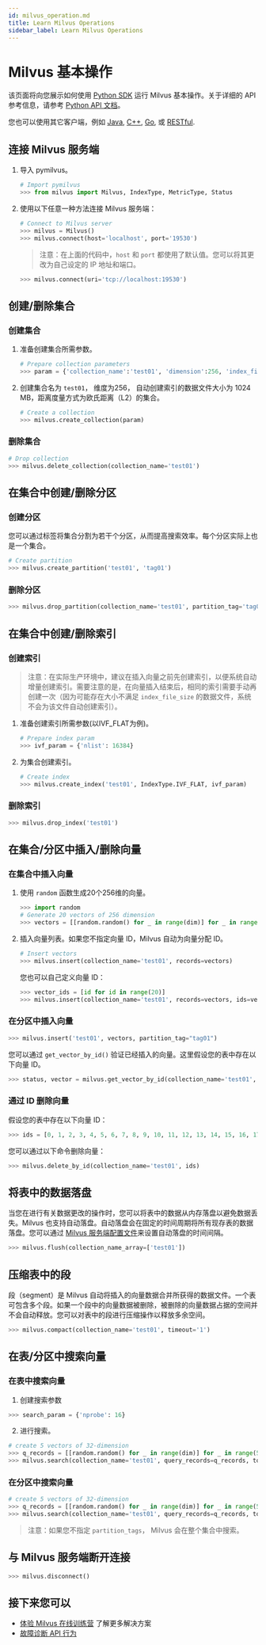 ```yaml
---
id: milvus_operation.md
title: Learn Milvus Operations
sidebar_label: Learn Milvus Operations
---
```


# Milvus 基本操作

该页面将向您展示如何使用 [Python SDK](https://github.com/milvus-io/pymilvus) 运行 Milvus 基本操作。关于详细的 API 参考信息，请参考 [Python API 文档](https://github.com/milvus-io/pymilvus)。

您也可以使用其它客户端，例如 [Java](https://github.com/milvus-io/milvus-sdk-java), [C++](https://github.com/milvus-io/milvus/tree/master/sdk), [Go](https://github.com/milvus-io/milvus-sdk-go), 或 [RESTful](https://github.com/milvus-io/milvus/tree/master/core/src/server/web_impl).

## 连接 Milvus 服务端

1. 导入 pymilvus。

   ```python
   # Import pymilvus
   >>> from milvus import Milvus, IndexType, MetricType, Status
   ```

2. 使用以下任意一种方法连接 Milvus 服务端：

   ```python
   # Connect to Milvus server
   >>> milvus = Milvus()
   >>> milvus.connect(host='localhost', port='19530')
   ```

   > 注意：在上面的代码中，`host` 和 `port` 都使用了默认值。您可以将其更改为自己设定的 IP 地址和端口。
   
   ```python
   >>> milvus.connect(uri='tcp://localhost:19530')
   ```

## 创建/删除集合

### 创建集合

1. 准备创建集合所需参数。

   ```python
   # Prepare collection parameters
   >>> param = {'collection_name':'test01', 'dimension':256, 'index_file_size':1024, 'metric_type':MetricType.L2}
   ```

2. 创建集合名为 `test01`， 维度为256， 自动创建索引的数据文件大小为 1024 MB，距离度量方式为欧氏距离（L2）的集合。

   ```python
   # Create a collection
   >>> milvus.create_collection(param)
   ```

### 删除集合

```python
# Drop collection
>>> milvus.delete_collection(collection_name='test01')
```

## 在集合中创建/删除分区

### 创建分区

您可以通过标签将集合分割为若干个分区，从而提高搜索效率。每个分区实际上也是一个集合。

```python
# Create partition
>>> milvus.create_partition('test01', 'tag01')
```

### 删除分区

```python
>>> milvus.drop_partition(collection_name='test01', partition_tag='tag01')
```

## 在集合中创建/删除索引

### 创建索引

> 注意：在实际生产环境中，建议在插入向量之前先创建索引，以便系统自动增量创建索引。需要注意的是，在向量插入结束后，相同的索引需要手动再创建一次（因为可能存在大小不满足 `index_file_size` 的数据文件，系统不会为该文件自动创建索引）。

1. 准备创建索引所需参数(以IVF_FLAT为例)。

   ```python
   # Prepare index param
   >>> ivf_param = {'nlist': 16384}
   ```

2. 为集合创建索引。

   ```python
   # Create index
   >>> milvus.create_index('test01', IndexType.IVF_FLAT, ivf_param)
   ```

### 删除索引

```python
>>> milvus.drop_index('test01')
```

## 在集合/分区中插入/删除向量

### 在集合中插入向量

1. 使用 `random` 函数生成20个256维的向量。

   ```python
   >>> import random
   # Generate 20 vectors of 256 dimension
   >>> vectors = [[random.random() for _ in range(dim)] for _ in range(20)]
   ```

2. 插入向量列表。如果您不指定向量 ID，Milvus 自动为向量分配 ID。

   ```python
   # Insert vectors
   >>> milvus.insert(collection_name='test01', records=vectors)
   ```

   您也可以自己定义向量 ID：

   ```python
   >>> vector_ids = [id for id in range(20)]
   >>> milvus.insert(collection_name='test01', records=vectors, ids=vector_ids)
   ```

### 在分区中插入向量

```python
>>> milvus.insert('test01', vectors, partition_tag="tag01")
```

您可以通过 `get_vector_by_id()` 验证已经插入的向量。这里假设您的表中存在以下向量 ID。

```python
>>> status, vector = milvus.get_vector_by_id(collection_name='test01', vector_id=[0, 1, 2, 3, 4, 5, 6, 7, 8, 9, 10, 11, 12, 13, 14, 15, 16, 17, 18, 19])
```

### 通过 ID 删除向量

假设您的表中存在以下向量 ID：

```python
>>> ids = [0, 1, 2, 3, 4, 5, 6, 7, 8, 9, 10, 11, 12, 13, 14, 15, 16, 17, 18, 19]
```

您可以通过以下命令删除向量：

```python
>>> milvus.delete_by_id(collection_name='test01', ids)
```

## 将表中的数据落盘

当您在进行有关数据更改的操作时，您可以将表中的数据从内存落盘以避免数据丢失。Milvus 也支持自动落盘。自动落盘会在固定的时间周期将所有现存表的数据落盘。您可以通过 [Milvus 服务端配置文件](../reference/milvus_config.md)来设置自动落盘的时间间隔。

```python
>>> milvus.flush(collection_name_array=['test01'])
```

## 压缩表中的段

段（segment）是 Milvus 自动将插入的向量数据合并所获得的数据文件。一个表可包含多个段。如果一个段中的向量数据被删除，被删除的向量数据占据的空间并不会自动释放。您可以对表中的段进行压缩操作以释放多余空间。

```python
>>> milvus.compact(collection_name='test01', timeout='1')
```

## 在表/分区中搜索向量

### 在表中搜索向量

1. 创建搜索参数

```python
>>> search_param = {'nprobe': 16}
```

2. 进行搜索。

```python
# create 5 vectors of 32-dimension
>>> q_records = [[random.random() for _ in range(dim)] for _ in range(5)]
>>> milvus.search(collection_name='test01', query_records=q_records, top_k=2, params=search_param)
```

### 在分区中搜索向量

```python
# create 5 vectors of 32-dimension
>>> q_records = [[random.random() for _ in range(dim)] for _ in range(5)]
>>> milvus.search(collection_name='test01', query_records=q_records, top_k=1, partition_tags=['tag01'], params=search_param)
```

> 注意：如果您不指定 `partition_tags`， Milvus 会在整个集合中搜索。

## 与 Milvus 服务端断开连接

```python
>>> milvus.disconnect()
```

## 接下来您可以

- [体验 Milvus 在线训练营](https://github.com/milvus-io/bootcamp) 了解更多解决方案
- [故障诊断 API 行为](troubleshoot.md)
